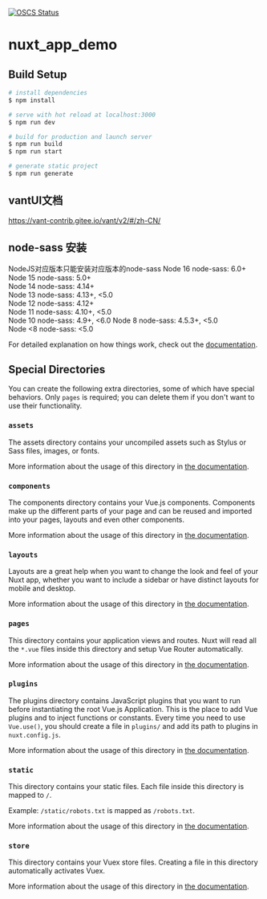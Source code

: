 [![OSCS Status](https://www.oscs1024.com/platform/badge/1215708470/nuxt-framework.svg?size=small)](https://www.oscs1024.com/project/1215708470/nuxt-framework?ref=badge_small)
# nuxt_app_demo
## Build Setup

```bash
# install dependencies
$ npm install

# serve with hot reload at localhost:3000
$ npm run dev

# build for production and launch server
$ npm run build
$ npm run start

# generate static project
$ npm run generate
```

## vantUI文档
https://vant-contrib.gitee.io/vant/v2/#/zh-CN/

## node-sass 安装
NodeJS对应版本只能安装对应版本的node-sass
Node 16	  node-sass: 6.0+	
Node 15	  node-sass: 5.0+	
Node 14	  node-sass: 4.14+	
Node 13	  node-sass: 4.13+, <5.0	
Node 12	  node-sass: 4.12+	
Node 11	  node-sass: 4.10+, <5.0	
Node 10	  node-sass: 4.9+, <6.0	
Node 8	  node-sass: 4.5.3+, <5.0	
Node <8	  node-sass: <5.0


For detailed explanation on how things work, check out the [documentation](https://nuxtjs.org).

## Special Directories

You can create the following extra directories, some of which have special behaviors. Only `pages` is required; you can delete them if you don't want to use their functionality.

### `assets`

The assets directory contains your uncompiled assets such as Stylus or Sass files, images, or fonts.

More information about the usage of this directory in [the documentation](https://nuxtjs.org/docs/2.x/directory-structure/assets).

### `components`

The components directory contains your Vue.js components. Components make up the different parts of your page and can be reused and imported into your pages, layouts and even other components.

More information about the usage of this directory in [the documentation](https://nuxtjs.org/docs/2.x/directory-structure/components).

### `layouts`

Layouts are a great help when you want to change the look and feel of your Nuxt app, whether you want to include a sidebar or have distinct layouts for mobile and desktop.

More information about the usage of this directory in [the documentation](https://nuxtjs.org/docs/2.x/directory-structure/layouts).


### `pages`

This directory contains your application views and routes. Nuxt will read all the `*.vue` files inside this directory and setup Vue Router automatically.

More information about the usage of this directory in [the documentation](https://nuxtjs.org/docs/2.x/get-started/routing).

### `plugins`

The plugins directory contains JavaScript plugins that you want to run before instantiating the root Vue.js Application. This is the place to add Vue plugins and to inject functions or constants. Every time you need to use `Vue.use()`, you should create a file in `plugins/` and add its path to plugins in `nuxt.config.js`.

More information about the usage of this directory in [the documentation](https://nuxtjs.org/docs/2.x/directory-structure/plugins).

### `static`

This directory contains your static files. Each file inside this directory is mapped to `/`.

Example: `/static/robots.txt` is mapped as `/robots.txt`.

More information about the usage of this directory in [the documentation](https://nuxtjs.org/docs/2.x/directory-structure/static).

### `store`

This directory contains your Vuex store files. Creating a file in this directory automatically activates Vuex.

More information about the usage of this directory in [the documentation](https://nuxtjs.org/docs/2.x/directory-structure/store).
